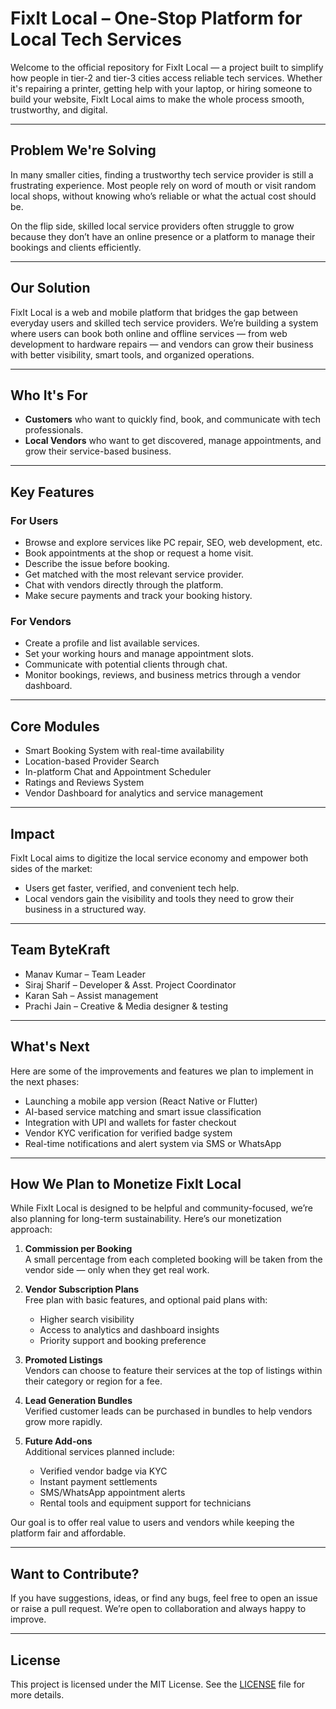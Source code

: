 # FixIt Local – One-Stop Platform for Local Tech Services

Welcome to the official repository for FixIt Local — a project built to simplify how people in tier-2 and tier-3 cities access reliable tech services. Whether it's repairing a printer, getting help with your laptop, or hiring someone to build your website, FixIt Local aims to make the whole process smooth, trustworthy, and digital.

---

## Problem We're Solving

In many smaller cities, finding a trustworthy tech service provider is still a frustrating experience. Most people rely on word of mouth or visit random local shops, without knowing who’s reliable or what the actual cost should be. 

On the flip side, skilled local service providers often struggle to grow because they don’t have an online presence or a platform to manage their bookings and clients efficiently.

---

## Our Solution

FixIt Local is a web and mobile platform that bridges the gap between everyday users and skilled tech service providers. We’re building a system where users can book both online and offline services — from web development to hardware repairs — and vendors can grow their business with better visibility, smart tools, and organized operations.

---

## Who It's For

- **Customers** who want to quickly find, book, and communicate with tech professionals.
- **Local Vendors** who want to get discovered, manage appointments, and grow their service-based business.

---

## Key Features

### For Users
- Browse and explore services like PC repair, SEO, web development, etc.
- Book appointments at the shop or request a home visit.
- Describe the issue before booking.
- Get matched with the most relevant service provider.
- Chat with vendors directly through the platform.
- Make secure payments and track your booking history.

### For Vendors
- Create a profile and list available services.
- Set your working hours and manage appointment slots.
- Communicate with potential clients through chat.
- Monitor bookings, reviews, and business metrics through a vendor dashboard.

---

## Core Modules

- Smart Booking System with real-time availability
- Location-based Provider Search
- In-platform Chat and Appointment Scheduler
- Ratings and Reviews System
- Vendor Dashboard for analytics and service management

---

## Impact

FixIt Local aims to digitize the local service economy and empower both sides of the market:
- Users get faster, verified, and convenient tech help.
- Local vendors gain the visibility and tools they need to grow their business in a structured way.

---

## Team ByteKraft

- Manav Kumar – Team Leader  
- Siraj Sharif – Developer & Asst. Project Coordinator 
- Karan Sah – Assist management
- Prachi Jain – Creative & Media designer & testing  

---

## What's Next

Here are some of the improvements and features we plan to implement in the next phases:

- Launching a mobile app version (React Native or Flutter)
- AI-based service matching and smart issue classification
- Integration with UPI and wallets for faster checkout
- Vendor KYC verification for verified badge system
- Real-time notifications and alert system via SMS or WhatsApp

---

## How We Plan to Monetize FixIt Local

While FixIt Local is designed to be helpful and community-focused, we’re also planning for long-term sustainability. Here’s our monetization approach:

1. **Commission per Booking**  
   A small percentage from each completed booking will be taken from the vendor side — only when they get real work.

2. **Vendor Subscription Plans**  
   Free plan with basic features, and optional paid plans with:
   - Higher search visibility
   - Access to analytics and dashboard insights
   - Priority support and booking preference

3. **Promoted Listings**  
   Vendors can choose to feature their services at the top of listings within their category or region for a fee.

4. **Lead Generation Bundles**  
   Verified customer leads can be purchased in bundles to help vendors grow more rapidly.

5. **Future Add-ons**  
   Additional services planned include:
   - Verified vendor badge via KYC
   - Instant payment settlements
   - SMS/WhatsApp appointment alerts
   - Rental tools and equipment support for technicians

Our goal is to offer real value to users and vendors while keeping the platform fair and affordable.

---

## Want to Contribute?

If you have suggestions, ideas, or find any bugs, feel free to open an issue or raise a pull request. We’re open to collaboration and always happy to improve.

---

## License

This project is licensed under the MIT License. See the [LICENSE](LICENSE) file for more details.
